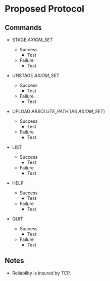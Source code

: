 # Proposed Protocol 

## Commands

- STAGE *AXIOM_SET*
  - Success
    - Test
  - Failure
    - Test

- UNSTAGE *AXIOM_SET*
  - Success
    - Test
  - Failure
    - Test

- UPLOAD *ABSOLUTE_PATH* (AS *AXIOM_SET*)
  - Success
    - Test
  - Failure
    - Test

- LIST
  - Success
    - Test
  - Failure
    - Test

- HELP
  - Success
    - Test
  - Failure
    - Test

- QUIT
  - Success
    - Test
  - Failure
    - Test


## Notes
- Reliability is insured by TCP.

